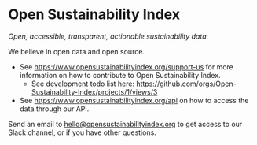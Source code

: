 # Open Sustainability Index

_Open, accessible, transparent, actionable sustainability data._

We believe in open data and open source.

- See https://www.opensustainabilityindex.org/support-us for more information on how to contribute to Open Sustainability Index.
  - See development todo list here: https://github.com/orgs/Open-Sustainability-Index/projects/1/views/3
- See https://www.opensustainabilityindex.org/api on how to access the data through our API.

Send an email to hello@opensustainabilityindex.org to get access to our Slack channel, or if you have other questions.
